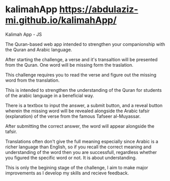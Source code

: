 # kalimahApp https://abdulaziz-mi.github.io/kalimahApp/
 
 Kalimah App - JS
 
The Quran-based web app intended to strengthen your companionship with the Quran and Arabic language.

After starting the challenge, a verse and it's transaltion will be presented from the Quran. One word will be missing form the traslation.

This challenge requires you to read the verse and figure out the missing word from the translation.

This is intended to strengthen the understanding of the Quran for students of the arabic language in a beneficial way.

There is a textbox to input the answer, a submit button, and a reveal button wherein the missing word will be revealed alongside the Arabic tafsir (explanation) of the verse from the famous Tafseer al-Muyassar.

After submitting the correct answer, the word will appear alongside the tafsir.

Translations often don't give the full meaning especially since Arabic is a richer language than English, so if you recall the correct meaning and understanding of the word then you are successfull, regardless whether you figured the specific word or not. It is about understanding.

This is only the begining stage of the challenge, I aim to make major improvements as I develop my skills and recieve feedback.
